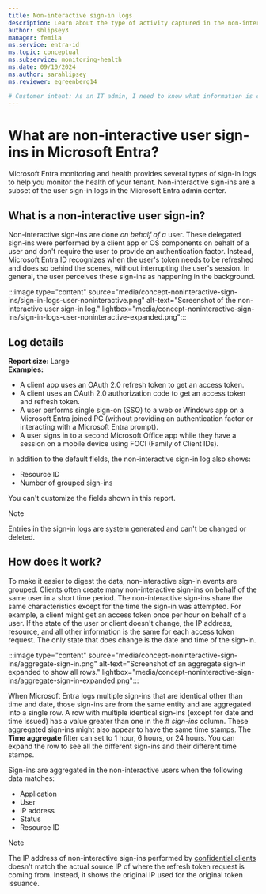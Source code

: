 ```yaml
---
title: Non-interactive sign-in logs
description: Learn about the type of activity captured in the non-interactive sign-in logs in Microsoft Entra monitoring and health.
author: shlipsey3
manager: femila
ms.service: entra-id
ms.topic: conceptual
ms.subservice: monitoring-health
ms.date: 09/10/2024
ms.author: sarahlipsey
ms.reviewer: egreenberg14

# Customer intent: As an IT admin, I need to know what information is captured in the non-interactive sign-in logs so I can better monitor the health of my tenant.
---
```

# What are non-interactive user sign-ins in Microsoft Entra?

Microsoft Entra monitoring and health provides several types of sign-in logs to help you monitor the health of your tenant. Non-interactive sign-ins are a subset of the user sign-in logs in the Microsoft Entra admin center.

## What is a non-interactive user sign-in?

Non-interactive sign-ins are done *on behalf of a* user. These delegated sign-ins were performed by a client app or OS components on behalf of a user and don't require the user to provide an authentication factor. Instead, Microsoft Entra ID recognizes when the user's token needs to be refreshed and does so behind the scenes, without interrupting the user's session. In general, the user perceives these sign-ins as happening in the background.

:::image type="content" source="media/concept-noninteractive-sign-ins/sign-in-logs-user-noninteractive.png" alt-text="Screenshot of the non-interactive user sign-in log." lightbox="media/concept-noninteractive-sign-ins/sign-in-logs-user-noninteractive-expanded.png":::

## Log details

**Report size:** Large </br>
**Examples:**

- A client app uses an OAuth 2.0 refresh token to get an access token.
- A client uses an OAuth 2.0 authorization code to get an access token and refresh token.
- A user performs single sign-on (SSO) to a web or Windows app on a Microsoft Entra joined PC (without providing an authentication factor or interacting with a Microsoft Entra prompt).
- A user signs in to a second Microsoft Office app while they have a session on a mobile device using FOCI (Family of Client IDs).

In addition to the default fields, the non-interactive sign-in log also shows:

- Resource ID
- Number of grouped sign-ins

You can't customize the fields shown in this report.

> [!NOTE]
> Entries in the sign-in logs are system generated and can't be changed or deleted.

## How does it work?

To make it easier to digest the data, non-interactive sign-in events are grouped. Clients often create many non-interactive sign-ins on behalf of the same user in a short time period. The non-interactive sign-ins share the same characteristics except for the time the sign-in was attempted. For example, a client might get an access token once per hour on behalf of a user. If the state of the user or client doesn't change, the IP address, resource, and all other information is the same for each access token request. The only state that does change is the date and time of the sign-in.

:::image type="content" source="media/concept-noninteractive-sign-ins/aggregate-sign-in.png" alt-text="Screenshot of an aggregate sign-in expanded to show all rows." lightbox="media/concept-noninteractive-sign-ins/aggregate-sign-in-expanded.png":::

When Microsoft Entra logs multiple sign-ins that are identical other than time and date, those sign-ins are from the same entity and are aggregated into a single row. A row with multiple identical sign-ins (except for date and time issued) has a value greater than one in the *# sign-ins* column. These aggregated sign-ins might also appear to have the same time stamps. The **Time aggregate** filter can set to 1 hour, 6 hours, or 24 hours. You can expand the row to see all the different sign-ins and their different time stamps.

Sign-ins are aggregated in the non-interactive users when the following data matches:

- Application
- User
- IP address
- Status
- Resource ID

> [!NOTE]
> The IP address of non-interactive sign-ins performed by [confidential clients](../../identity-platform/msal-client-applications.md) doesn't match the actual source IP of where the refresh token request is coming from. Instead, it shows the original IP used for the original token issuance.
